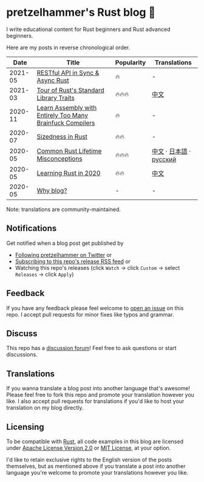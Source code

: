 # pretzelhammer's Rust blog 🦀

I write educational content for Rust beginners and Rust advanced beginners.

Here are my posts in reverse chronological order.

| Date | Title | Popularity | Translations |
|-|-|-|-|
| 2021-05 | [RESTful API in Sync & Async Rust](./posts/restful-api-in-sync-and-async-rust.md) | 🔥 | - |
| 2021-03 | [Tour of Rust's Standard Library Traits](./posts/tour-of-rusts-standard-library-traits.md) | 🔥🔥🔥 |[中文](./posts/translations/zh-hans/tour-of-rusts-standard-library-traits.md) |
| 2020-11 | [Learn Assembly with Entirely Too Many Brainfuck Compilers](./posts/too-many-brainfuck-compilers.md) | 🔥 | - |
| 2020-07 | [Sizedness in Rust](./posts/sizedness-in-rust.md) | 🔥🔥 | - |
| 2020-05 | [Common Rust Lifetime Misconceptions](./posts/common-rust-lifetime-misconceptions.md) | 🔥🔥🔥 | [中文](./posts/translations/zh-hans/common-rust-lifetime-misconceptions.md) · [日本語](./posts/translations/jp/common-rust-lifetime-misconceptions.md) · [русский](./posts/translations/rus/common-rust-lifetime-misconceptions.md) |
| 2020-05 | [Learning Rust in 2020](./posts/learning-rust-in-2020.md) | 🔥🔥 | [中文](./posts/translations/zh-hans/learning-rust-in-2020.md) |
| 2020-05 | [Why blog?](./posts/why-blog.md) | - | - |

Note: translations are community-maintained.

## Notifications

Get notified when a blog post get published by
- [Following pretzelhammer on Twitter](https://twitter.com/pretzelhammer) or
- [Subscribing to this repo's release RSS feed](https://github.com/pretzelhammer/rust-blog/releases.atom) or
- Watching this repo's releases (click `Watch` -> click `Custom` -> select `Releases` -> click `Apply`)

## Feedback

If you have any feedback please feel welcome to [open an issue](https://github.com/pretzelhammer/rust-blog/issues/new) on this repo. I accept pull requests for minor fixes like typos and grammar.

## Discuss

This repo has a [discussion forum](https://github.com/pretzelhammer/rust-blog/discussions)! Feel free to ask questions or start discussions.

## Translations

If you wanna translate a blog post into another language that's awesome! Please feel free to fork this repo and promote your translation however you like. I also accept pull requests for translations if you'd like to host your translation on my blog directly.

## Licensing

To be compatible with [Rust](https://github.com/rust-lang/rust), all code examples in this blog are licensed under [Apache License Version 2.0](./license-apache) or [MIT License](./license-mit), at your option.

I'd like to retain exclusive rights to the English version of the posts themselves, but as mentioned above if you translate a post into another language you're welcome to promote your translations however you like.
